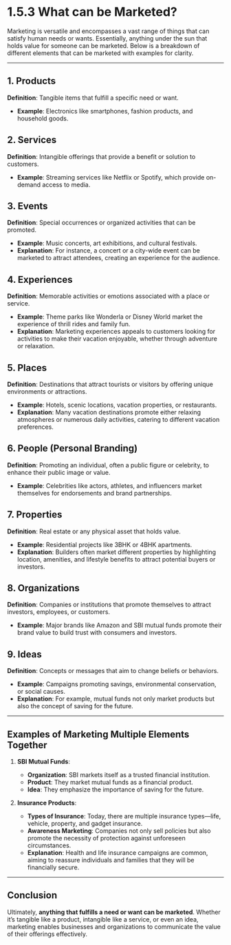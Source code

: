 # 1.5.3 What can be Marketed?

Marketing is versatile and encompasses a vast range of things that can satisfy human needs or wants. Essentially, anything under the sun that holds value for someone can be marketed. Below is a breakdown of different elements that can be marketed with examples for clarity.

---

## 1. Products
**Definition**: Tangible items that fulfill a specific need or want.
- **Example**: Electronics like smartphones, fashion products, and household goods.

## 2. Services
**Definition**: Intangible offerings that provide a benefit or solution to customers.
- **Example**: Streaming services like Netflix or Spotify, which provide on-demand access to media.

## 3. Events
**Definition**: Special occurrences or organized activities that can be promoted.
- **Example**: Music concerts, art exhibitions, and cultural festivals.
- **Explanation**: For instance, a concert or a city-wide event can be marketed to attract attendees, creating an experience for the audience.

## 4. Experiences
**Definition**: Memorable activities or emotions associated with a place or service.
- **Example**: Theme parks like Wonderla or Disney World market the experience of thrill rides and family fun.
- **Explanation**: Marketing experiences appeals to customers looking for activities to make their vacation enjoyable, whether through adventure or relaxation.

## 5. Places
**Definition**: Destinations that attract tourists or visitors by offering unique environments or attractions.
- **Example**: Hotels, scenic locations, vacation properties, or restaurants.
- **Explanation**: Many vacation destinations promote either relaxing atmospheres or numerous daily activities, catering to different vacation preferences.

## 6. People (Personal Branding)
**Definition**: Promoting an individual, often a public figure or celebrity, to enhance their public image or value.
- **Example**: Celebrities like actors, athletes, and influencers market themselves for endorsements and brand partnerships.

## 7. Properties
**Definition**: Real estate or any physical asset that holds value.
- **Example**: Residential projects like 3BHK or 4BHK apartments.
- **Explanation**: Builders often market different properties by highlighting location, amenities, and lifestyle benefits to attract potential buyers or investors.

## 8. Organizations
**Definition**: Companies or institutions that promote themselves to attract investors, employees, or customers.
- **Example**: Major brands like Amazon and SBI mutual funds promote their brand value to build trust with consumers and investors.

## 9. Ideas
**Definition**: Concepts or messages that aim to change beliefs or behaviors.
- **Example**: Campaigns promoting savings, environmental conservation, or social causes.
- **Explanation**: For example, mutual funds not only market products but also the concept of saving for the future.

---

## Examples of Marketing Multiple Elements Together

1. **SBI Mutual Funds**: 
   - **Organization**: SBI markets itself as a trusted financial institution.
   - **Product**: They market mutual funds as a financial product.
   - **Idea**: They emphasize the importance of saving for the future.
   
2. **Insurance Products**:
   - **Types of Insurance**: Today, there are multiple insurance types—life, vehicle, property, and gadget insurance.
   - **Awareness Marketing**: Companies not only sell policies but also promote the necessity of protection against unforeseen circumstances.
   - **Explanation**: Health and life insurance campaigns are common, aiming to reassure individuals and families that they will be financially secure.

---

## Conclusion
Ultimately, **anything that fulfills a need or want can be marketed**. Whether it’s tangible like a product, intangible like a service, or even an idea, marketing enables businesses and organizations to communicate the value of their offerings effectively.
